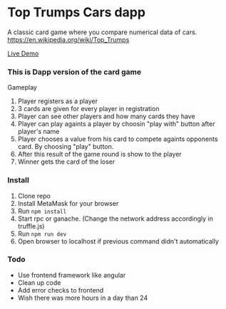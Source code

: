 
# Top Trumps Cars dapp

A classic card game where you compare numerical data of cars. 
https://en.wikipedia.org/wiki/Top_Trumps

[Live Demo](https://kilkki80.000webhostapp.com/)

### This is Dapp version of the card game ###
Gameplay
 1. Player registers as a player
 2. 3 cards are given for every player in registration
 3. Player can see other players and how many cards they have
 4. Player can play againts a player by choosin "play with" button after player's name
 5. Player chooses a value from his card to compete againts opponents card. By choosing "play" button.
 6. After this result of the game round is show to the player
 7. Winner gets the card of the loser

### Install ###
1. Clone repo
2. Install MetaMask for your browser
3. Run `npm install`
4. Start rpc or ganache. (Change the network address accordingly in truffle.js)
5. Run `npm run dev`
6. Open browser to localhost if previous command didn't automatically

### Todo ###
* Use frontend framework like angular
* Clean up code
* Add error checks to frontend
* Wish there was more hours in a day than 24
